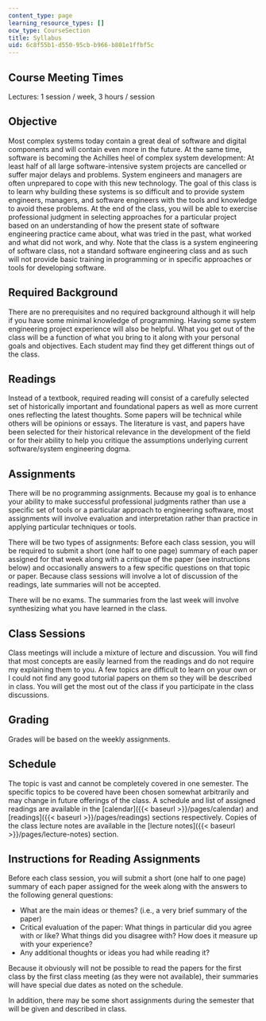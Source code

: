```yaml
---
content_type: page
learning_resource_types: []
ocw_type: CourseSection
title: Syllabus
uid: 6c8f55b1-d550-95cb-b966-b801e1ffbf5c
---
```


Course Meeting Times
--------------------

Lectures: 1 session / week, 3 hours / session

Objective
---------

Most complex systems today contain a great deal of software and digital components and will contain even more in the future. At the same time, software is becoming the Achilles heel of complex system development: At least half of all large software-intensive system projects are cancelled or suffer major delays and problems. System engineers and managers are often unprepared to cope with this new technology. The goal of this class is to learn why building these systems is so difficult and to provide system engineers, managers, and software engineers with the tools and knowledge to avoid these problems. At the end of the class, you will be able to exercise professional judgment in selecting approaches for a particular project based on an understanding of how the present state of software engineering practice came about, what was tried in the past, what worked and what did not work, and why. Note that the class is a system engineering of software class, not a standard software engineering class and as such will not provide basic training in programming or in specific approaches or tools for developing software.

Required Background
-------------------

There are no prerequisites and no required background although it will help if you have some minimal knowledge of programming. Having some system engineering project experience will also be helpful. What you get out of the class will be a function of what you bring to it along with your personal goals and objectives. Each student may find they get different things out of the class.

Readings
--------

Instead of a textbook, required reading will consist of a carefully selected set of historically important and foundational papers as well as more current ones reflecting the latest thoughts. Some papers will be technical while others will be opinions or essays. The literature is vast, and papers have been selected for their historical relevance in the development of the field or for their ability to help you critique the assumptions underlying current software/system engineering dogma.

Assignments
-----------

There will be no programming assignments. Because my goal is to enhance your ability to make successful professional judgments rather than use a specific set of tools or a particular approach to engineering software, most assignments will involve evaluation and interpretation rather than practice in applying particular techniques or tools.

There will be two types of assignments: Before each class session, you will be required to submit a short (one half to one page) summary of each paper assigned for that week along with a critique of the paper (see instructions below) and occasionally answers to a few specific questions on that topic or paper. Because class sessions will involve a lot of discussion of the readings, late summaries will not be accepted.

There will be no exams. The summaries from the last week will involve synthesizing what you have learned in the class.

Class Sessions
--------------

Class meetings will include a mixture of lecture and discussion. You will find that most concepts are easily learned from the readings and do not require my explaining them to you. A few topics are difficult to learn on your own or I could not find any good tutorial papers on them so they will be described in class. You will get the most out of the class if you participate in the class discussions.

Grading
-------

Grades will be based on the weekly assignments.

Schedule
--------

The topic is vast and cannot be completely covered in one semester. The specific topics to be covered have been chosen somewhat arbitrarily and may change in future offerings of the class. A schedule and list of assigned readings are available in the [calendar]({{< baseurl >}}/pages/calendar) and [readings]({{< baseurl >}}/pages/readings) sections respectively. Copies of the class lecture notes are available in the [lecture notes]({{< baseurl >}}/pages/lecture-notes) section.

Instructions for Reading Assignments
------------------------------------

Before each class session, you will submit a short (one half to one page) summary of each paper assigned for the week along with the answers to the following general questions:

*   What are the main ideas or themes? (i.e., a very brief summary of the paper)
*   Critical evaluation of the paper: What things in particular did you agree with or like? What things did you disagree with? How does it measure up with your experience?
*   Any additional thoughts or ideas you had while reading it?

Because it obviously will not be possible to read the papers for the first class by the first class meeting (as they were not available), their summaries will have special due dates as noted on the schedule.

In addition, there may be some short assignments during the semester that will be given and described in class.